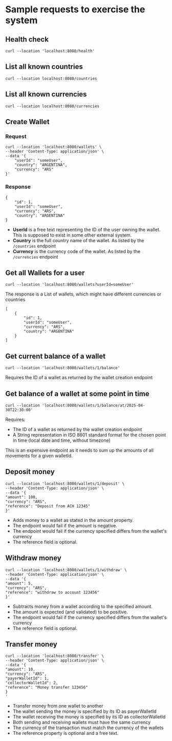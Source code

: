 # Sample requests to exercise the system

## Health check

`curl --location 'localhost:8080/health'`

## List all known countries

`curl --location localhost:8080/countries`

## List all known currencies

`curl --location localhost:8080/currencies`

## Create Wallet

### Request
```
curl --location 'localhost:8080/wallets' \
--header 'Content-Type: application/json' \
--data '{
    "userId": "someUser",
    "country": "ARGENTINA",
    "currency": "ARS"
}'
```

### Response

```
{
    "id": 1,
    "userId": "someUser",
    "currency": "ARS",
    "country": "ARGENTINA"
}
```

* **UserId** is a free text representing the ID of the user owning the wallet. This is supposed to exist in some other external system.
* **Country** is the full country name of the wallet. As listed by the `/countries` endpoint
* **Currency** is the currency code of the wallet. As listed by the `/currencies` endpoint

## Get all Wallets for a user 

```
curl --location 'localhost:8080/wallets?userId=someUser'
```

The response is a List of wallets, which might have different currencies or countries

```
[
    {
        "id": 1,
        "userId": "someUser",
        "currency": "ARS",
        "country": "ARGENTINA"
    }
]
```

## Get current balance of a wallet

```
curl --location 'localhost:8080/wallets/1/balance'
```

Requires the ID of a wallet as returned by the wallet creation endpoint

## Get balance of a wallet at some point in time

```
curl --location 'localhost:8080/wallets/1/balance/at/2025-04-30T22:30:00'
```

Requires:

* The ID of a wallet as returned by the wallet creation endpoint
* A String representation in ISO 8601 standard format for the chosen point in time (local date and time, without timezone)

This is an expensive endpoint as it needs to sum up the amounts of all movements for a given walletId.

## Deposit money

```
curl --location 'localhost:8080/wallets/1/deposit' \
--header 'Content-Type: application/json' \
--data '{
"amount": 100,
"currency": "ARS",
"reference": "Deposit from ACH 12345"
}'
```

- Adds money to a wallet as stated in the amount property.
- The endpoint would fail if the amount is negative.
- The endpoint would fail if the currency specified differs from the wallet's currency
- The reference field is optional.

## Withdraw money

```
curl --location 'localhost:8080/wallets/1/withdraw' \
--header 'Content-Type: application/json' \
--data '{
"amount": 5,
"currency": "ARS",
"reference": "withdraw to account 123456"
}'
```

- Subtracts money from a wallet according to the specified amount.
- The amount is expected (and validated) to be positive.
- The endpoint would fail if the currency specified differs from the wallet's currency
- The reference field is optional.

## Transfer money

```
curl --location 'localhost:8080/transfer' \
--header 'Content-Type: application/json' \
--data '{
"amount": 10,
"currency": "ARS",
"payerWalletId": 1,
"collectorWalletId": 2,
"reference": "Money transfer 123456"
}
'
```

- Transfer money from one wallet to another
- The wallet sending the money is specified by its ID as payerWalletId
- The wallet receiving the money is specified by its ID as collectorWalletId
- Both sending and receiving wallets must have the same currency
- The currency of the transaction must match the currency of the wallets
- The reference property is optional and a free text.